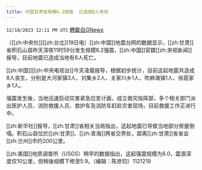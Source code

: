 ```yaml
---
title: 中国甘肃省规模6.2强震  已造成8人丧命
---
```

`12/18/2023 12:11 PM UTC` [轉載自GNews](https://gnews.org/articles/2125614)

（[[zh:中央社]][[zh:台北]]19日电）[[zh:中国]]地震台网的数据显示，[[zh:甘肃]]省积石山县昨天深夜11时59分发生规模6.2强震，[[zh:中国]]官媒[[zh:央视新闻]]报导，目前地震已造成当地有8人死亡。

[[zh:中国]][[zh:中央电视台]]今天凌晨报导，根据初步统计，目前这起地震共造成8人丧生，分别是大河家镇3人、刘集乡2人、关家川乡1人、吹麻滩镇1人、徐扈家乡1人。

强震发生後，当地迅速启动灾害紧急应变计画，成立救灾指挥部，多个相关部门派出医护人员、消防救援人员、救护车及消防车赶赴灾害现场，目前救援工作正进行中。

[[zh:新华社]]报导，[[zh:甘肃]]省相关当局指出，这起地震已导致当地部分房屋倒塌。积石山县位於[[zh:甘肃]]、[[zh:青海]]两省交界处，距离[[zh:甘肃]]省省会[[zh:兰州]]市约200公里。

[[zh:美国]]地质调查所（USGS）稍早的数据指出，这起强震规模为6.0，震源深度仅10公里，但稍後规模下修至5.9。（编辑：陈彦钧）1121219
